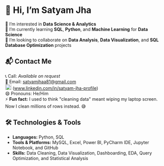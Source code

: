 # 👋 Hi, I’m Satyam Jha

👀 I’m interested in **Data Science & Analytics**  
🌱 I’m currently learning **SQL**, **Python**, and **Machine Learning** for **Data Science**  
🤝 I’m looking to collaborate on **Data Analysis**, **Data Visualization**, and **SQL Database Optimization** projects  

## 📬 Contact Me

📞 Call: *Available on request*  
📧 Email: [satyamjhaa81@gmail.com](mailto:satyamjhaa81@gmail.com)  
<img width="20" height="18" alt="image" src="https://github.com/user-attachments/assets/98dd2a03-90fc-4f0a-ba92-551c8d6b9503" /> (www.linkedin.com/in/satyam-jha-profile)  
😄 Pronouns: He/Him  
⚡ **Fun fact:** I used to think "cleaning data" meant wiping my laptop screen. Now I clean millions of rows instead. 😅  

## 🛠️ Technologies & Tools

- **Languages:** Python, SQL  
- **Tools & Platforms:** MySQL, Excel, Power BI, PyCharm IDE, Jupyter Notebook, and GitHub  
- **Skills:** Data Cleaning, Data Visualization, Dashboarding, EDA, Query Optimization, and Statistical Analysis  
